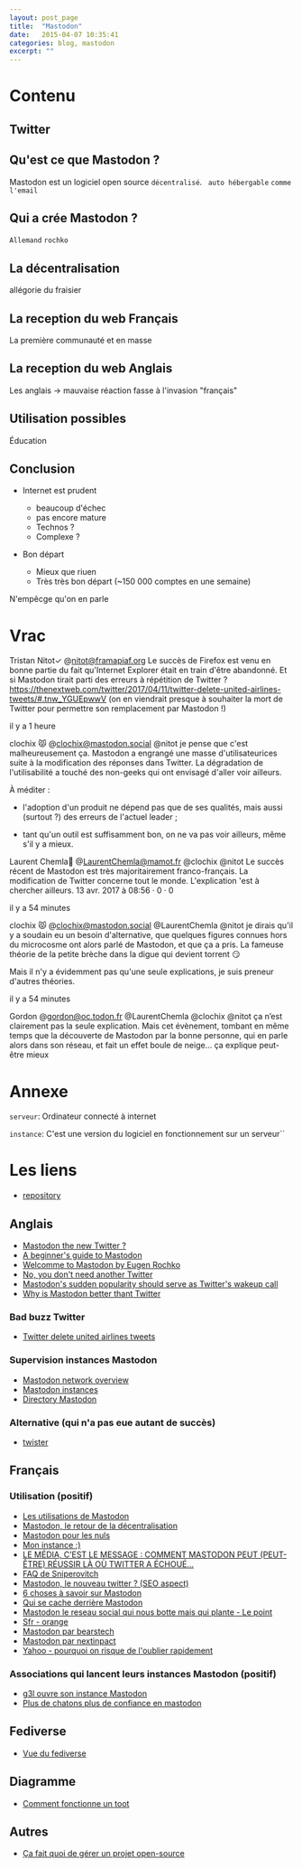 ```yaml
---
layout: post_page
title:  "Mastodon"
date:   2015-04-07 10:35:41
categories: blog, mastodon
excerpt: ""
---
```

# Contenu

## Twitter

## Qu'est ce que Mastodon ?
Mastodon est un logiciel open source `décentralisé`.
`` auto hébergable``
`comme l'email`

## Qui a crée Mastodon ?
`Allemand` `rochko`

## La décentralisation
allégorie du fraisier

## La reception du web Français
La première communauté et en masse

## La reception du web Anglais
Les anglais -> mauvaise réaction fasse à l'invasion "français"

## Utilisation possibles
Éducation

## Conclusion
* Internet est prudent
    * beaucoup d'échec
    * pas encore mature
    * Technos ?
    * Complexe ?

* Bon départ
    * Mieux que riuen
    * Très très bon départ (~150 000 comptes en une semaine)

N'empêcge qu'on en parle

# Vrac

Tristan Nitot✓ @nitot@framapiaf.org
Le succès de Firefox est venu en bonne partie du fait qu'Internet Explorer était en train d'être abandonné. Et si Mastodon tirait parti des erreurs à répétition de Twitter ? https://thenextweb.com/twitter/2017/04/11/twitter-delete-united-airlines-tweets/#.tnw_YGUEpwwV (on en viendrait presque à souhaiter la mort de Twitter pour permettre son remplacement par Mastodon !)

il y a 1 heure

clochix 😾 @clochix@mastodon.social
@nitot je pense que c'est malheureusement ça. Mastodon a engrangé une masse d'utilisateurices suite à la modification des réponses dans Twitter. La dégradation de l'utilisabilité a touché des non-geeks qui ont envisagé d'aller voir ailleurs.



À méditer :

 - l'adoption d'un produit ne dépend pas que de ses qualités, mais aussi (surtout ?) des erreurs de l'actuel leader ;

 - tant qu'un outil est suffisamment bon, on ne va pas voir ailleurs, même s'il y a mieux.


Laurent Chemla🍺
@LaurentChemla@mamot.fr
@clochix @nitot Le succès récent de Mastodon est très majoritairement franco-français. La modification de Twitter concerne tout le monde. L'explication 'est à chercher ailleurs.
13 avr. 2017 à 08:56 · 0 · 0



il y a 54 minutes

clochix 😾 @clochix@mastodon.social
@LaurentChemla @nitot je dirais qu'il y a soudain eu un besoin d'alternative, que quelques figures connues hors du microcosme ont alors parlé de Mastodon, et que ça a pris. La fameuse théorie de la petite brèche dans la digue qui devient torrent 😏



Mais il n'y a évidemment pas qu'une seule explications, je suis preneur d'autres théories.

il y a 54 minutes

Gordon @gordon@oc.todon.fr
@LaurentChemla @clochix @nitot ça n’est clairement pas la seule explication. Mais cet évènement, tombant en même temps que la découverte de Mastodon par la bonne personne, qui en parle alors dans son réseau, et fait un effet boule de neige… ça explique peut-être mieux



# Annexe
`serveur`: Ordinateur connecté à internet

``instance``: C'est une version du logiciel en fonctionnement sur un serveur``



# Les liens

* [repository](https://github.com/tootsuite/mastodon)

## Anglais
* [Mastodon the new Twitter ?](http://technology.mb.com.ph/2017/04/10/mastodon-the-new-twitter/)
* [A beginner's guide to Mastodon](http://www.theverge.com/2017/4/7/15183128/mastodon-open-source-twitter-clone-how-to-use)
* [Welcomme to Mastodon by Eugen Rochko](https://hackernoon.com/welcome-to-mastodon-111d9227e56a)
* [No, you don't need another Twitter](http://stop.zona-m.net/2017/04/no-you-dont-need-another-twitter-or-medium/)
* [Mastodon's sudden popularity should serve as Twitter's wakeup call](https://www.engadget.com/2017/04/07/mastodons-sudden-popularity-should-serve-as-twitters-wakeup-ca/?sr_source=Twitter)
* [Why is Mastodon better thant Twitter](http://devgirl.space/technology/why-is-mastodon-better-than-twitter/)

### Bad buzz Twitter
* [Twitter delete united airlines tweets](https://thenextweb.com/twitter/2017/04/11/twitter-delete-united-airlines-tweets/#.tnw_YGUEpwwV)

### Supervision instances Mastodon
* [Mastodon network overview](https://mnm.eliotberriot.com/dashboard/db/mastodon-network-overview?refresh=5m&orgId=1)
* [Mastodon instances](https://instances.mastodon.xyz/)
* [Directory Mastodon](http://mastory.social/)

### Alternative (qui n'a pas eue autant de succès)
* [twister](http://twister.net.co/)

## Français

### Utilisation (positif)
* [Les utilisations de Mastodon](http://pixellibre.net/2017/04/utilisations-possibles-de-mastodon/)
* [Mastodon, le retour de la décentralisation](https://medium.com/@ploum/mastodon-le-retour-de-la-d%C3%A9centralisation-a2ea9f594d08)
* [Mastodon pour les nuls](https://www.citizenz.info/le-reseau-social-mastodon-pour-les-nuls)
* [Mon instance ;)](https://gaven.social/@jeremie)
* [LE MÉDIA, C’EST LE MESSAGE : COMMENT MASTODON PEUT (PEUT-ÊTRE) RÉUSSIR LÀ OÙ TWITTER A ÉCHOUÉ…](https://page42.org/le-media-cest-le-message-comment-mastodon-peut-peut-etre-reussir-la-ou-twitter-a-echoue/)
* [FAQ de Sniperovitch](https://github.com/Sniperovitch/mastodon-faq-fr/blob/master/README.md)
* [Mastodon, le nouveau twitter ? (SEO aspect)](http://www.visibrain.com/fr/blog/mastodon/?utm_source=twitter.fr&utm_medium=social&utm_campaign=mastodon)
* [6 choses à savoir sur Mastodon](http://tempsreel.nouvelobs.com/rue89/rue89-sur-les-reseaux/20170410.OBS7825/6-choses-a-savoir-sur-mastodon-le-twitter-alternatif.html)
* [Qui se cache derrière Mastodon](http://www.fredzone.org/qui-se-cache-derriere-mastodon-777)
* [Mastodon le reseau social qui nous botte mais qui plante - Le point](http://www.lepoint.fr/high-tech-internet/mastodon-le-reseau-social-qui-nous-botte-mais-qui-plante-09-04-2017-2118392_47.php)
* [Sfr - orange](https://news.sfr.fr/high-tech/actu/comment-debuter-sur-mastodon-le-twitter-alternatif-1137988.html)
* [Mastodon par bearstech](https://bearstech.com/societe/blog/20170410-Mastodon/)
* [Mastodon par nextinpact](https://m.nextinpact.com/news/103953-mastodon-mais-en-fait-comment-ca-marche.htm)
* [Yahoo - pourquoi on risque de l'oublier rapidement](https://fr.news.yahoo.com/pourquoi-risque-d-oublier-rapidement-134424467.html)

### Associations qui lancent leurs instances Mastodon (positif)
* [g3l ouvre son instance Mastodon](https://g3l.org/le_site/index.php?2017/04/09/337-g3l-ouvre-son-instance-mastodon)
* [Plus de chatons plus de confiance en mastodon](https://framablog.org/2017/04/12/plus-de-chatons-plus-de-confiance-en-mastodon/)

## Fediverse
* [Vue du fediverse](http://oracle.skilledtests.com/group/fediverse)

## Diagramme
* [Comment fonctionne un toot](https://techn.ical.ist/assets/help-fr.svg)

## Autres
* [Ça fait quoi de gérer un projet open-source](https://frank.taillandier.me/2017/03/06/ca-fait-quoi-de-maintenir-un-projet-open-source/)
